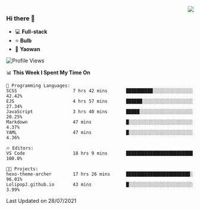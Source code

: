<img  align="right" src="https://github-readme-stats.vercel.app/api?username=LolipopJ&show_icons=true&count_private=true&hide_title=true&include_all_commits=true&theme=vue">

### Hi there 👋

- :computer: **Full-stack**
- :star: **Bulb**
- :pill: **Yaowan**

<!--START_SECTION:waka-->
![Profile Views](http://img.shields.io/badge/Profile%20Views-0-blue)

📊 **This Week I Spent My Time On** 

```text
💬 Programming Languages: 
SCSS                     7 hrs 42 mins       ██████████░░░░░░░░░░░░░░░   42.42% 
EJS                      4 hrs 57 mins       ██████░░░░░░░░░░░░░░░░░░░   27.34% 
JavaScript               3 hrs 40 mins       █████░░░░░░░░░░░░░░░░░░░░   20.25% 
Markdown                 47 mins             █░░░░░░░░░░░░░░░░░░░░░░░░   4.37% 
YAML                     47 mins             █░░░░░░░░░░░░░░░░░░░░░░░░   4.36%

🔥 Editors: 
VS Code                  18 hrs 9 mins       █████████████████████████   100.0%

🐱‍💻 Projects: 
hexo-theme-archer        17 hrs 26 mins      ████████████████████████░   96.01% 
LolipopJ.github.io       43 mins             █░░░░░░░░░░░░░░░░░░░░░░░░   3.99%

```


 Last Updated on 28/07/2021
<!--END_SECTION:waka-->
